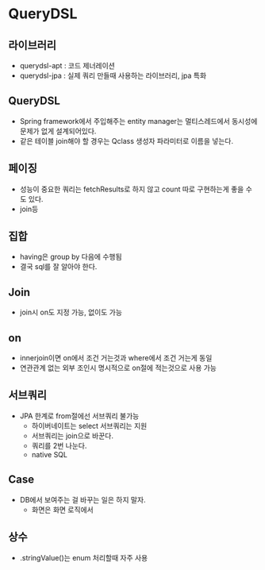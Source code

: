 # QueryDSL

## 라이브러리
- querydsl-apt : 코드 제너레이션
- querydsl-jpa : 실제 쿼리 만들때 사용하는 라이브러리, jpa 특화

## QueryDSL
- Spring framework에서 주입해주는 entity manager는 멀티스레드에서 동시성에 문제가 없게 설계되어있다.
- 같은 테이블 join해야 할 경우는 Qclass 생성자 파라미터로 이름을 넣는다.

## 페이징
- 성능이 중요한 쿼리는 fetchResults로 하지 않고 count 따로 구현하는게 좋을 수도 있다.
- join등
 
## 집합
- having은 group by 다음에 수행됨
- 결국 sql를 잘 알아야 한다.

## Join
- join시 on도 지정 가능, 없이도 가능

## on
- innerjoin이면 on에서 조건 거는것과 where에서 조건 거는게 동일
- 연관관계 없는 외부 조인시 명시적으로 on절에 적는것으로 사용 가능

## 서브쿼리
- JPA 한계로 from절에선 서브쿼리 불가능
    - 하이버네이트는 select 서브쿼리는 지원
    - 서브쿼리는 join으로 바꾼다.
    - 쿼리를 2번 나눈다.
    - native SQL
    
## Case
- DB에서 보여주는 걸 바꾸는 일은 하지 말자.
    - 화면은 화면 로직에서

## 상수
- .stringValue()는 enum 처리할때 자주 사용